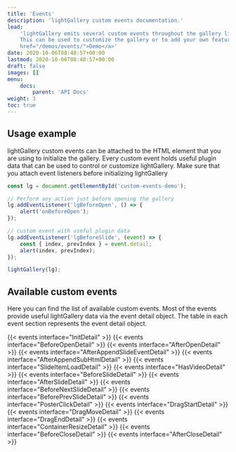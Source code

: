 ```yaml
---
title: 'Events'
description: 'lightGallery custom events documentation.'
lead:
    'lightGallery emits several custom events throughout the gallery lifecycle.
    This can be used to customize the gallery or to add your own features. <a
    href="/demos/events/">Demo</a>'
date: 2020-10-06T08:48:57+00:00
lastmod: 2020-10-06T08:48:57+00:00
draft: false
images: []
menu:
    docs:
        parent: 'API Docs'
weight: 3
toc: true
---
```


## Usage example

lightGallery custom events can be attached to the HTML element that you are
using to initialize the gallery. Every custom event holds useful plugin data
that can be used to control or customize lightGallery. Make sure that you attach
event listeners before initializing lightGallery

```javascript
const lg = document.getElementById('custom-events-demo');

// Perform any action just before opening the gallery
lg.addEventListener('lgBeforeOpen', () => {
    alert('onBeforeOpen');
});

// custom event with useful plugin data
lg.addEventListener('lgBeforeSlide', (event) => {
    const { index, prevIndex } = event.detail;
    alert(index, prevIndex);
});

lightGallery(lg);
```

## Available custom events

Here you can find the list of available custom events. Most of the events
provide useful lightGallery data via the event detail object. The table in each
event section represents the event detail object.

<div class="event-docs-list">
    {{< events interface="InitDetail" >}}
    {{< events interface="BeforeOpenDetail" >}}
    {{< events interface="AfterOpenDetail" >}}
    {{< events interface="AfterAppendSlideEventDetail" >}}
    {{< events interface="AfterAppendSubHtmlDetail" >}}
    {{< events interface="SlideItemLoadDetail" >}}
    {{< events interface="HasVideoDetail" >}}
    {{< events interface="BeforeSlideDetail" >}}
    {{< events interface="AfterSlideDetail" >}}
    {{< events interface="BeforeNextSlideDetail" >}}
    {{< events interface="BeforePrevSlideDetail" >}}
    {{< events interface="PosterClickDetail" >}}
    {{< events interface="DragStartDetail" >}}
    {{< events interface="DragMoveDetail" >}}
    {{< events interface="DragEndDetail" >}}
    {{< events interface="ContainerResizeDetail" >}}
    {{< events interface="BeforeCloseDetail" >}}
    {{< events interface="AfterCloseDetail" >}}
</div>
